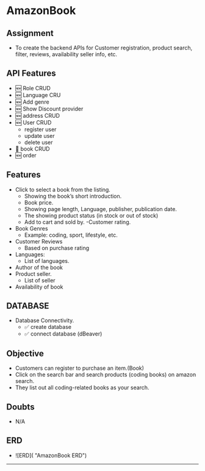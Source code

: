 # AmazonBook


## Assignment 
- To create the backend APIs for Customer registration, product search, filter, reviews, availability seller info, etc.


## API Features
- 🆕 Role CRUD
- 🆕 Language CRU
- 🆕 Add genre
- 🆕 Show Discount provider
- 🆕 address CRUD
- 🆕 User CRUD 
	- register user
	- update user 
	- delete user
- 🔄 book CRUD 
- 🆕 order


## Features
- Click to select a book from the listing.
	- Showing the book’s short introduction.
	- Book price.
	- Showing page length, Language, publisher, publication date.
	- The showing product status (in stock or out of stock)
	- Add to cart and sold by.
	-Customer rating.
- Book Genres
	- Example: coding, sport, lifestyle, etc.
- Customer Reviews
	- Based on purchase rating
- Languages:
	- List of languages.
- Author of the book
- Product seller.
	- List of seller 
- Availability of book

## DATABASE
- Database Connectivity.
  - ✅ create database 
  - ✅ connect database (dBeaver)  

## Objective
- Customers can register to purchase an item.(Book)
- Click on the search bar and search products (coding books) on amazon search.
- They list out all coding-related books as your search.

## Doubts

- N/A
## ERD
 - ![ERD]( "AmazonBook ERD")

*********************************************************************************************